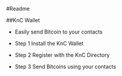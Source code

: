 #Readme

##KnC Wallet

* Easily send Bitcoin to your contacts

* Step 1 Install the KnC Wallet

* Step 2 Register with the KnC Directory

* Step 3 Send Bitcoins using your contacts


